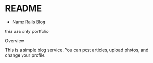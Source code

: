 # README

* Name  Rails Blog

this use only portfolio

Overview

This is a simple blog service.
You can post articles, upload photos, and change your profile.
